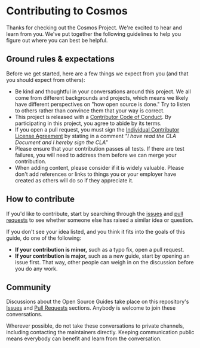 # Contributing to Cosmos

Thanks for checking out the Cosmos Project. We're excited to hear and learn from you. We've put together the following
guidelines to help you figure out where you can best be helpful.

## Ground rules & expectations

Before we get started, here are a few things we expect from you (and that you should expect from others):

-   Be kind and thoughtful in your conversations around this project. We all come from different backgrounds and
    projects, which means we likely have different perspectives on "how open source is done." Try to listen to others
    rather than convince them that your way is correct.
-   This project is released with a [Contributor Code of Conduct](./CODE_OF_CONDUCT.md). By participating in this
    project, you agree to abide by its terms.
-   If you open a pull request, you must sign the
    [Individual Contributor License Agreement](https://github.com/ging/fiware-cosmos-orion-flink-connector/blob/master/cosmos-individual-cla.pdf)
    by stating in a comment _"I have read the CLA Document and I hereby sign the CLA"_
-   Please ensure that your contribution passes all tests. If there are test failures, you will need to address them
    before we can merge your contribution.
-   When adding content, please consider if it is widely valuable. Please don't add references or links to things you or
    your employer have created as others will do so if they appreciate it.

## How to contribute

If you'd like to contribute, start by searching through the
[issues](https://github.com/ging/fiware-cosmos-orion-flink-connector/issues) and
[pull requests](https://github.com/ging/fiware-cosmos-orion-flink-connector/pulls) to see whether someone else has
raised a similar idea or question.

If you don't see your idea listed, and you think it fits into the goals of this guide, do one of the following:

-   **If your contribution is minor,** such as a typo fix, open a pull request.
-   **If your contribution is major,** such as a new guide, start by opening an issue first. That way, other people can
    weigh in on the discussion before you do any work.

## Community

Discussions about the Open Source Guides take place on this repository's
[Issues](https://github.com/ging/fiware-cosmos-orion-flink-connector/issues) and
[Pull Requests](https://github.com/ging/fiware-cosmos-orion-flink-connector/pulls) sections. Anybody is welcome to join
these conversations.

Wherever possible, do not take these conversations to private channels, including contacting the maintainers directly.
Keeping communication public means everybody can benefit and learn from the conversation.
